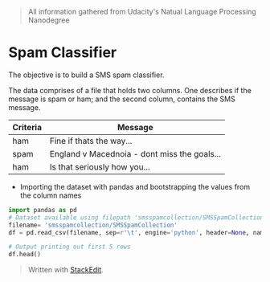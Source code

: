 > All information gathered from Udacity's Natual Language Processing Nanodegree

# Spam Classifier
The objective is to build a SMS spam classifier.

The data comprises of a file that holds two columns. One describes if the message is spam or ham; and the second column, contains the SMS message.

Criteria| Message
-------- | -----
ham| Fine if thats the way...
spam | England v Macednoia - dont miss the goals...
ham | Is that seriously how you...

- Importing the dataset with pandas and bootstrapping the values from the column names

```python
import pandas as pd
# Dataset available using filepath 'smsspamcollection/SMSSpamCollection'
filename= 'smsspamcollection/SMSSpamCollection'
df = pd.read_csv(filename, sep=r'\t', engine='python', header=None, names=['output', 'message'])

# Output printing out first 5 rows
df.head()
```

> Written with [StackEdit](https://stackedit.io/).
<!--stackedit_data:
eyJoaXN0b3J5IjpbODI1OTgyNjU4LDE1MDUyMzkwMTNdfQ==
-->